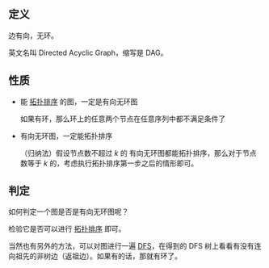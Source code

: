 ## 定义

边有向，无环。

英文名叫 Directed Acyclic Graph，缩写是 DAG。

## 性质

- 能 [拓扑排序](/graph/topo) 的图，一定是有向无环图

    如果有环，那么环上的任意两个节点在任意序列中都不满足条件了

- 有向无环图，一定能拓扑排序

    （归纳法）假设节点数不超过 $k$ 的 有向无环图都能拓扑排序，那么对于节点数等于 $k$ 的，考虑执行拓扑排序第一步之后的情形即可。

## 判定

如何判定一个图是否是有向无环图呢？

检验它是否可以进行 [拓扑排序](/graph/topo) 即可。

当然也有另外的方法，可以对图进行一遍 [DFS](/search/dfs)，在得到的 DFS 树上看看有没有连向祖先的非树边（返祖边）。如果有的话，那就有环了。